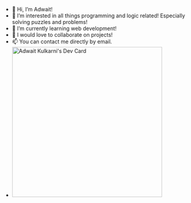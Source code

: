 - 👋 Hi, I’m Adwait!  
- 👀 I’m interested in all things programming and logic related! Especially solving puzzles and problems!
- 🌱 I’m currently learning web development!
- 💞️ I would love to collaborate on projects!
- 📫 You can contact me directly by email.
- <a href="https://app.daily.dev/AdwaitKulkarni"><img src="https://api.daily.dev/devcards/0decd560321c428eba5c57786506b1d7.png?r=9me" width="400" alt="Adwait Kulkarni's Dev Card"/></a>

<!---
AdwaitKulkarni58/AdwaitKulkarni58 is a ✨ special ✨ repository because its `README.md` (this file) appears on your GitHub profile.
You can click the Preview link to take a look at your changes.
--->
